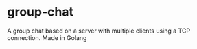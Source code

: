 # group-chat
A group chat based on a server with multiple clients using a TCP connection. Made in Golang
